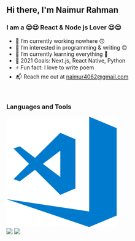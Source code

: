 ## Hi there, I'm Naimur Rahman 

### I am a 😍😍 React & Node js Lover 😍😍

* 🔭 I’m currently working nowhere 🙃
* 👀 I’m interested in programming & writing 😍
* 🌱 I’m currently learning everything 🤣
* 🥅 2021 Goals: Next.js, React Native, Python
* ⚡ Fun fact: I love to write poem
* 📬 Reach me out at naimur4062@gmail.com

<br>

### Languages and Tools

<img src="https://raw.githubusercontent.com/github/explore/80688e429a7d4ef2fca1e82350fe8e3517d3494d/topics/visual-studio-code/visual-studio-code.png"/>

<br>
<img style="color:black" src="https://github-readme-stats.vercel.app/api?username=naimur4062"/>
<img src="https://github-readme-stats.vercel.app/api/top-langs/?username=naimur4062"/>
